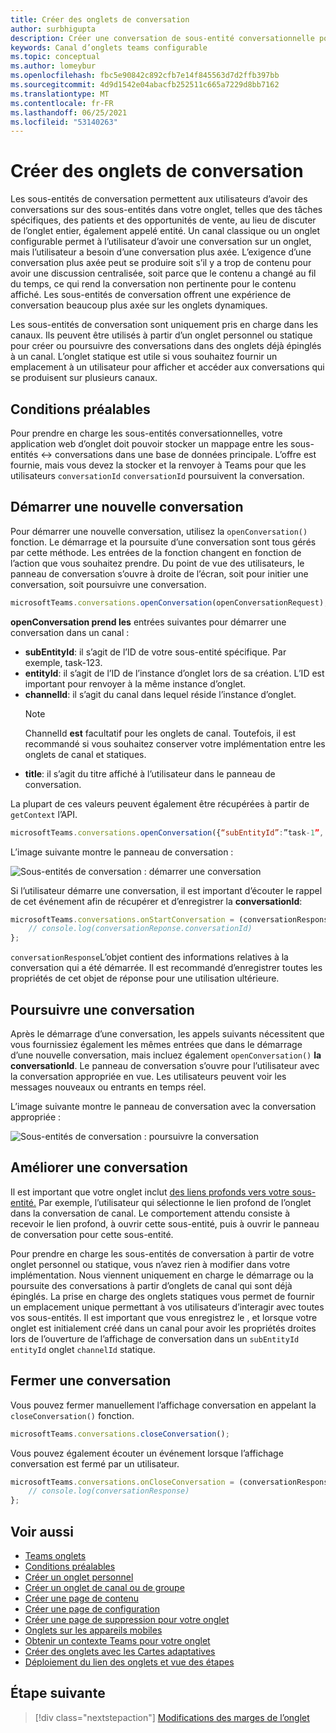 ```yaml
---
title: Créer des onglets de conversation
author: surbhigupta
description: Créer une conversation de sous-entité conversationnelle pour vos onglets de canal
keywords: Canal d’onglets teams configurable
ms.topic: conceptual
ms.author: lomeybur
ms.openlocfilehash: fbc5e90842c892cfb7e14f845563d7d2ffb397bb
ms.sourcegitcommit: 4d9d1542e04abacfb252511c665a7229d8bb7162
ms.translationtype: MT
ms.contentlocale: fr-FR
ms.lasthandoff: 06/25/2021
ms.locfileid: "53140263"
---
```

# <a name="create-conversational-tabs"></a>Créer des onglets de conversation

Les sous-entités de conversation permettent aux utilisateurs d’avoir des conversations sur des sous-entités dans votre onglet, telles que des tâches spécifiques, des patients et des opportunités de vente, au lieu de discuter de l’onglet entier, également appelé entité. Un canal classique ou un onglet configurable permet à l’utilisateur d’avoir une conversation sur un onglet, mais l’utilisateur a besoin d’une conversation plus axée. L’exigence d’une conversation plus axée peut se produire soit s’il y a trop de contenu pour avoir une discussion centralisée, soit parce que le contenu a changé au fil du temps, ce qui rend la conversation non pertinente pour le contenu affiché. Les sous-entités de conversation offrent une expérience de conversation beaucoup plus axée sur les onglets dynamiques.

Les sous-entités de conversation sont uniquement pris en charge dans les canaux. Ils peuvent être utilisés à partir d’un onglet personnel ou statique pour créer ou poursuivre des conversations dans des onglets déjà épinglés à un canal. L’onglet statique est utile si vous souhaitez fournir un emplacement à un utilisateur pour afficher et accéder aux conversations qui se produisent sur plusieurs canaux.

## <a name="prerequisites"></a>Conditions préalables

Pour prendre en charge les sous-entités conversationnelles, votre application web d’onglet doit pouvoir stocker un mappage entre les sous-entités ↔ conversations dans une base de données principale. L’offre est fournie, mais vous devez la stocker et la renvoyer à Teams pour que les utilisateurs `conversationId` `conversationId` poursuivent la conversation.

## <a name="start-a-new-conversation"></a>Démarrer une nouvelle conversation

Pour démarrer une nouvelle conversation, utilisez la `openConversation()` fonction. Le démarrage et la poursuite d’une conversation sont tous gérés par cette méthode. Les entrées de la fonction changent en fonction de l’action que vous souhaitez prendre. Du point de vue des utilisateurs, le panneau de conversation s’ouvre à droite de l’écran, soit pour initier une conversation, soit poursuivre une conversation.

``` javascript
microsoftTeams.conversations.openConversation(openConversationRequest);
```

**openConversation prend les** entrées suivantes pour démarrer une conversation dans un canal :

* **subEntityId**: il s’agit de l’ID de votre sous-entité spécifique. Par exemple, task-123.
* **entityId**: il s’agit de l’ID de l’instance d’onglet lors de sa création. L’ID est important pour renvoyer à la même instance d’onglet.
* **channelId**: il s’agit du canal dans lequel réside l’instance d’onglet.
   > [!NOTE]
   > ChannelId **est** facultatif pour les onglets de canal. Toutefois, il est recommandé si vous souhaitez conserver votre implémentation entre les onglets de canal et statiques.
* **title**: il s’agit du titre affiché à l’utilisateur dans le panneau de conversation.

La plupart de ces valeurs peuvent également être récupérées à partir de `getContext` l’API.

```javascript
microsoftTeams.conversations.openConversation({“subEntityId”:”task-1”, “entityId”: “tabInstanceId-1”, “channelId”: ”19:baa6e71f65b948d189bf5c892baa8e5a@thread.skype”, “title”: "Task Title”});
```

L’image suivante montre le panneau de conversation :

![Sous-entités de conversation : démarrer une conversation](~/assets/images/tabs/conversational-subentities/start-conversation.png)

Si l’utilisateur démarre une conversation, il est important d’écouter le rappel de cet événement afin de récupérer et d’enregistrer la **conversationId**:

```javascript
microsoftTeams.conversations.onStartConversation = (conversationResponse) => {
    // console.log(conversationReponse.conversationId)
};
```

`conversationResponse`L’objet contient des informations relatives à la conversation qui a été démarrée. Il est recommandé d’enregistrer toutes les propriétés de cet objet de réponse pour une utilisation ultérieure.

## <a name="continue-a-conversation"></a>Poursuivre une conversation

Après le démarrage d’une conversation, les appels suivants nécessitent que vous fournissiez également les mêmes entrées que dans le démarrage d’une nouvelle conversation, mais incluez également `openConversation()` **la conversationId**. [](#start-a-new-conversation) Le panneau de conversation s’ouvre pour l’utilisateur avec la conversation appropriée en vue. Les utilisateurs peuvent voir les messages nouveaux ou entrants en temps réel.

L’image suivante montre le panneau de conversation avec la conversation appropriée :

![Sous-entités de conversation : poursuivre la conversation](~/assets/images/tabs/conversational-subentities/continue-conversation.png)

## <a name="enhance-a-conversation"></a>Améliorer une conversation

Il est important que votre onglet inclut [des liens profonds vers votre sous-entité.](~/concepts/build-and-test/deep-links.md) Par exemple, l’utilisateur qui sélectionne le lien profond de l’onglet dans la conversation de canal. Le comportement attendu consiste à recevoir le lien profond, à ouvrir cette sous-entité, puis à ouvrir le panneau de conversation pour cette sous-entité.

Pour prendre en charge les sous-entités de conversation à partir de votre onglet personnel ou statique, vous n’avez rien à modifier dans votre implémentation. Nous viennent uniquement en charge le démarrage ou la poursuite des conversations à partir d’onglets de canal qui sont déjà épinglés. La prise en charge des onglets statiques vous permet de fournir un emplacement unique permettant à vos utilisateurs d’interagir avec toutes vos sous-entités. Il est important que vous enregistrez le , et lorsque votre onglet est initialement créé dans un canal pour avoir les propriétés droites lors de l’ouverture de l’affichage de conversation dans un `subEntityId` `entityId` onglet `channelId` statique.

## <a name="close-a-conversation"></a>Fermer une conversation

Vous pouvez fermer manuellement l’affichage conversation en appelant la `closeConversation()` fonction.

```javascript
microsoftTeams.conversations.closeConversation();
```

Vous pouvez également écouter un événement lorsque l’affichage conversation est fermé par un utilisateur.

```javascript
microsoftTeams.conversations.onCloseConversation = (conversationResponse) => {
    // console.log(conversationResponse)
};
```

## <a name="see-also"></a>Voir aussi

* [Teams onglets](~/tabs/what-are-tabs.md)
* [Conditions préalables](~/tabs/how-to/tab-requirements.md)
* [Créer un onglet personnel](~/tabs/how-to/create-personal-tab.md)
* [Créer un onglet de canal ou de groupe](~/tabs/how-to/create-channel-group-tab.md)
* [Créer une page de contenu](~/tabs/how-to/create-tab-pages/content-page.md)
* [Créer une page de configuration](~/tabs/how-to/create-tab-pages/configuration-page.md)
* [Créer une page de suppression pour votre onglet](~/tabs/how-to/create-tab-pages/removal-page.md)
* [Onglets sur les appareils mobiles](~/tabs/design/tabs-mobile.md)
* [Obtenir un contexte Teams pour votre onglet](~/tabs/how-to/access-teams-context.md)
* [Créer des onglets avec les Cartes adaptatives](~/tabs/how-to/build-adaptive-card-tabs.md)
* [Déploiement du lien des onglets et vue des étapes](~/tabs/tabs-link-unfurling.md)

## <a name="next-step"></a>Étape suivante

> [!div class="nextstepaction"]
> [Modifications des marges de l’onglet](~/resources/removing-tab-margins.md)